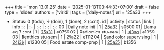 +++
title = 'mon 13.01.25'
date = '2025-01-13T03:44:33+07:00'
draft = false
type = 'slides'
authors = ['viridi']
tags = ['daily-notes']
url = '25a33'
+++
<!-- more -->

+ Status: 0 (todo), &half; (doin), 1 (done), 2 (cont).
id | activity | status | link | info
:-: | :- | :-: | :-: | :-:
00 | Daily note init         | 1 | [25a33](/rusn/25a33) | s0500
01 | Llama eq 7 cont         | 1 | [25a31](/rusn/25a31) | e0759
02 | Radiomics stu-sem       | 1 | [uj3sq](https://osf.io/uj3sq) | e1059
03 | Benthics stu-sem        | 1 | [25a22](/rusn/25a22) | e1112
04 | Sand color supervising  | 1 | [24j36](/rusn/24j36) | s1230
05 | Food estate comp-prop   | 1 | [25a35](/rusn/25a35) | b1356
